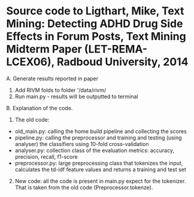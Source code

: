 Source code to Ligthart, Mike, Text Mining: Detecting ADHD Drug Side Effects in Forum Posts, Text Mining Midterm Paper (LET-REMA-LCEX06), Radboud University, 2014
=============================
A. Generate results reported in paper
1. Add RIVM folds to folder '/data/rivm/
2. Run main.py - results will be outputted to terminal

B. Explanation of the code.
1. The old code:
* old_main.py: calling the home build pipeline and collecting the scores
* pipeline.py: calling the preprocessor and training and testing (using analyser) the classifiers using 10-fold cross-validation
* analyser.py: collection class of the evaluation metrics: accuracy, precision, recall, f1-score
* preprocessor.py: large preprocessing class that tokenizes the input, calculates the td-idf feature values and returns a training and test set
2. New code: all the code is present in main.py expect for the tokenizer. That is taken from the old code (Preprocessor.tokenze).
